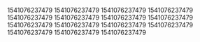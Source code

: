 1541076237479
1541076237479
1541076237479
1541076237479
1541076237479
1541076237479
1541076237479
1541076237479
1541076237479
1541076237479
1541076237479
1541076237479
1541076237479
1541076237479
1541076237479
